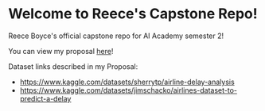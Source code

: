 # Welcome to Reece's Capstone Repo!
Reece Boyce's official capstone repo for AI Academy semester 2!

You can view my proposal [here](https://github.com/reboyce/CapstoneFinal/blob/main/Reece_Boyce_Capstone_Project_Proposal.pdf)!

Dataset links described in my Proposal:
* https://www.kaggle.com/datasets/sherrytp/airline-delay-analysis
* https://www.kaggle.com/datasets/jimschacko/airlines-dataset-to-predict-a-delay

